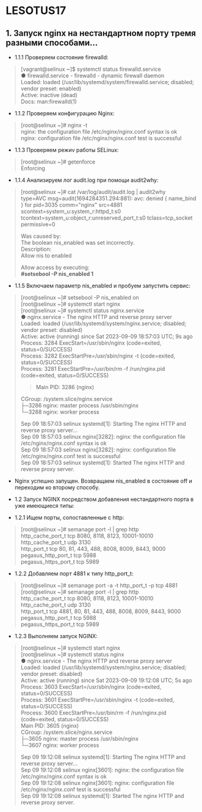 # LESOTUS17
## 1. Запуск nginx на нестандартном порту тремя разными способами...

- 1.1.1 Проверяем состояние firewalld:
> [vagrant@selinux ~]$ systemctl status firewalld.service  
> ● firewalld.service - firewalld - dynamic firewall daemon  
>    Loaded: loaded (/usr/lib/systemd/system/firewalld.service; disabled; vendor preset: enabled)  
>     Active: inactive (dead)  
>       Docs: man:firewalld(1)  

- 1.1.2 Проверяем конфигурацию Nginx:
> [root@selinux ~]# nginx -t  
> nginx: the configuration file /etc/nginx/nginx.conf syntax is ok  
> nginx: configuration file /etc/nginx/nginx.conf test is successful

- 1.1.3 Проверяем режиv работы SELinux:
> [root@selinux ~]# getenforce  
> Enforcing

- 1.1.4 Анализируем лог audit.log при помощи audit2why:
> [root@selinux ~]# cat /var/log/audit/audit.log  | audit2why  
> type=AVC msg=audit(1694284351.294:881): avc:  denied  { name_bind } for  pid=3035 comm="nginx" src=4881 scontext=system_u:system_r:httpd_t:s0 tcontext=system_u:object_r:unreserved_port_t:s0 tclass=tcp_socket permissive=0  
>  
> 	Was caused by:  
> 	The boolean nis_enabled was set incorrectly.  
> 	Description:  
> 	Allow nis to enabled  
>  
> 	Allow access by executing:  
> 	**#setsebool -P nis_enabled 1**

- 1.1.5 Включаем параметр nis_enabled и пробуем запустить сервис:
> [root@selinux ~]# setsebool -P nis_enabled on  
> [root@selinux ~]# systemctl start nginx  
> [root@selinux ~]# systemctl status nginx.service  
> ● nginx.service - The nginx HTTP and reverse proxy server  
>    Loaded: loaded (/usr/lib/systemd/system/nginx.service; disabled; vendor preset: disabled)  
>    Active: active (running) since Sat 2023-09-09 18:57:03 UTC; 9s ago  
  Process: 3284 ExecStart=/usr/sbin/nginx (code=exited, status=0/SUCCESS)  
>   Process: 3282 ExecStartPre=/usr/sbin/nginx -t (code=exited, status=0/SUCCESS)  
>   Process: 3281 ExecStartPre=/usr/bin/rm -f /run/nginx.pid (code=exited, status=0/SUCCESS)  
> >  Main PID: 3286 (nginx)  
>   
> CGroup: /system.slice/nginx.service  
>            ├─3286 nginx: master process /usr/sbin/nginx  
>            └─3288 nginx: worker process  
>  
> Sep 09 18:57:03 selinux systemd[1]: Starting The nginx HTTP and reverse proxy server...  
> Sep 09 18:57:03 selinux nginx[3282]: nginx: the configuration file /etc/nginx/nginx.conf syntax is ok  
> Sep 09 18:57:03 selinux nginx[3282]: nginx: configuration file /etc/nginx/nginx.conf test is successful  
> Sep 09 18:57:03 selinux systemd[1]: Started The nginx HTTP and reverse proxy server.  

- Nginx успешно запущен. Возвращаем nis_enabled в состояние off и переходим ко второму способу.

- 1.2 Запуск NGINX посредством добавления нестандартного порта в уже имеющиеся типы:
- 1.2.1 Ищем порты, сопоставленные с http:
> [root@selinux ~]# semanage port -l | grep http  
> http_cache_port_t              tcp      8080, 8118, 8123, 10001-10010  
> http_cache_port_t              udp      3130  
> http_port_t                    tcp      80, 81, 443, 488, 8008, 8009, 8443, 9000  
> pegasus_http_port_t            tcp      5988  
> pegasus_https_port_t           tcp      5989  

- 1.2.2 Добавляем порт 4881 к типу http_port_t:
> [root@selinux ~]# semanage port -a -t http_port_t -p tcp 4881  
> [root@selinux ~]# semanage port -l | grep http  
> http_cache_port_t              tcp      8080, 8118, 8123, 10001-10010  
> http_cache_port_t              udp      3130  
> http_port_t                    tcp      4881, 80, 81, 443, 488, 8008, 8009, 8443, 9000  
> pegasus_http_port_t            tcp      5988  
> pegasus_https_port_t           tcp      5989

- 1.2.3 Выполняем запуск NGINX:
> [root@selinux ~]# systemctl start nginx  
> [root@selinux ~]# systemctl status nginx  
> ● nginx.service - The nginx HTTP and reverse proxy server  
>    Loaded: loaded (/usr/lib/systemd/system/nginx.service; disabled; vendor preset: disabled)  
   Active: active (running) since Sat 2023-09-09 19:12:08 UTC; 5s ago  
>   Process: 3603 ExecStart=/usr/sbin/nginx (code=exited, status=0/SUCCESS)  
>   Process: 3601 ExecStartPre=/usr/sbin/nginx -t (code=exited, status=0/SUCCESS)  
>   Process: 3600 ExecStartPre=/usr/bin/rm -f /run/nginx.pid (code=exited, status=0/SUCCESS)  
>  Main PID: 3605 (nginx)  
>    CGroup: /system.slice/nginx.service  
>            ├─3605 nginx: master process /usr/sbin/nginx  
>            └─3607 nginx: worker process  
>  
> Sep 09 19:12:08 selinux systemd[1]: Starting The nginx HTTP and reverse proxy server...  
> Sep 09 19:12:08 selinux nginx[3601]: nginx: the configuration file /etc/nginx/nginx.conf syntax is ok  
> Sep 09 19:12:08 selinux nginx[3601]: nginx: configuration file /etc/nginx/nginx.conf test is successful  
> Sep 09 19:12:08 selinux systemd[1]: Started The nginx HTTP and reverse proxy server.
